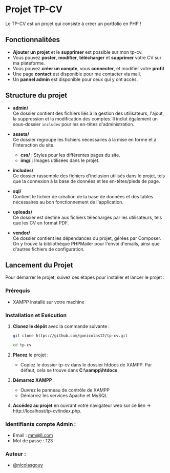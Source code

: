 # Projet TP-CV

Le TP-CV est un projet qui consiste à créer un portfolio en PHP !

## Fonctionnalitées

- **Ajouter un projet** et le **supprimer** est possible sur mon tp-cv.
- Vous pouvez **poster**, **modifier**, **télécharger** et **supprimer** votre CV sur ma plateforme.
- Vous pouvez **créer un compte**, vous **connecter**, et modifier votre **profil**
- Une page **contact** est disponible pour me contacter via mail.
- Un **pannel admin** est disponible pour ceux qui y ont accès.

## Structure du projet

- **admin/**  
  Ce dossier contient des fichiers liés à la gestion des utilisateurs, l'ajout, la suppression et la modification des comptes. Il inclut également un sous-dossier `includes` pour les en-têtes d'administration.

- **assets/**  
  Ce dossier regroupe les fichiers nécessaires à la mise en forme et à l'interaction du site.

  - **css/** : Styles pour les différentes pages du site.
  - **img/** : Images utilisées dans le projet.

- **includes/**  
  Ce dossier rassemble des fichiers d'inclusion utilisés dans le projet, tels que la connexion à la base de données et les en-têtes/pieds de page.

- **sql/**  
  Contient le fichier de création de la base de données et des tables nécessaires au bon fonctionnement de l'application.

- **uploads/**  
  Ce dossier est destiné aux fichiers téléchargés par les utilisateurs, tels que les CV en format PDF.

- **vendor/**  
  Ce dossier contient les dépendances du projet, gérées par Composer. On y trouve la bibliothèque PHPMailer pour l'envoi d'emails, ainsi que d'autres fichiers de configuration.

## Lancement du Projet

Pour démarrer le projet, suivez ces étapes pour installer et lancer le projet :

### Prérequis

- XAMPP installé sur votre machine

### Installation et Exécution

1. **Clonez le dépôt** avec la commande suivante :

   ```bash
   git clone https://github.com/gonicolas12/tp-cv.git
   ```
   ```bash
   cd tp-cv
    ```

2. **Placez** le projet :

   - Copiez le dossier tp-cv dans le dossier htdocs de XAMPP. Par défaut, cela se trouve dans **C:\xampp\htdocs**.

3. **Démarrez XAMPP** :

   - Ouvrez le panneau de contrôle de XAMPP
   - Démarrez les services Apache et MySQL

4. **Accédez au projet** en ouvrant votre navigateur web sur ce lien -> http://localhost/tp-cv/index.php.


### Identifiants compte Admin :

- Email : mm@ll.com
- Mot de passe : 123

### Auteur :

- [@nicolasgouy](https://www.github.com/gonicolas12)

